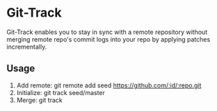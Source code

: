 # Git-Track
Git-Track enables you to stay in sync with a remote repository without merging
remote repo's commit logs into your repo by applying patches incrementally.

## Usage
1. Add remote: git remote add seed https://github.com/:id/:repo.git
2. Initialize: git track seed/master
3. Merge: git track

